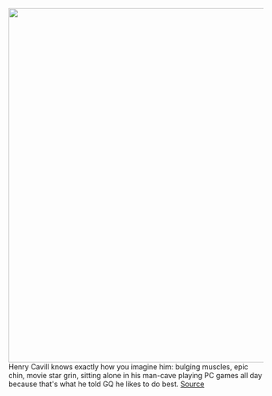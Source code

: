 <img src='https://cdn.vox-cdn.com/uploads/chorus_image/image/50858597/tldr-logo.1473954443.png' width='700px' /><br/>
Henry Cavill knows exactly how you imagine him: bulging muscles, epic chin, movie star grin, sitting alone in his man-cave playing PC games all day because that's what he told GQ he likes to do best.
<a href='https://www.theverge.com/tldr/21327260/henry-cavill-gaming-pc-instagram-witcher-superman'> Source <a/>